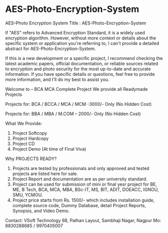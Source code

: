 # AES-Photo-Encryption-System
AES–Photo Encryption System
Title  : AES-Photo-Encryption-System

If "AES" refers to Advanced Encryption Standard, it is a widely used encryption algorithm. However, without more context or details about the specific system or application you're referring to, I can't provide a detailed abstract for AES-Photo-Encryption-System.

If this is a new development or a specific project, I recommend checking the latest academic papers, official documentation, or reliable sources related to encryption and photo security for the most up-to-date and accurate information. If you have specific details or questions, feel free to provide more information, and I'll do my best to assist you.

Welcome to – BCA MCA Complete Project
We provide all Readymade Projects 

Projects for: BCA / BCCA / MCA / MCM -3000/- Only (No Hidden Cost) 

Projects for: BBA / MBA / M.COM – 2000/- Only (No Hidden Cost) 

What We Provide: 
1. Project Softcopy 
2. Project Hardcopy 
3. Project CD 
4. Project Demo (At time of Final Viva) 

Why PROJECTS READY? 
1. Projects are tested by professionals and only approved and tested projects are listed here for sale. 
2. Project Report and documentation are as per university standard. 
3. Project can be used for submission of mini or final yesr project for BE, ME, B Tech, BCA, MCA, MBA, BSc-IT, MS, BIT, ADIT, DOEACC, IGNOU, SMU, YCMOU. 
4. Project price starts from Rs. 1500/- which includes installation guide, complete source code, Dummy Database, detail Project Reports, Synopsis, and Video Demo. 

Contact: 
VSoft Technology 
68, Pathan Layout, Sambhaji Nagar, Nagpur 
Mo: 8830288685 / 9970405007
